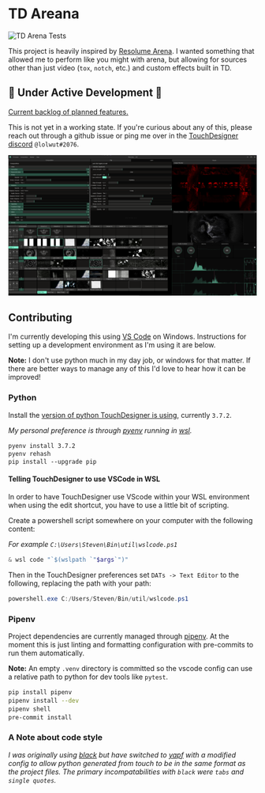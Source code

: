 # TD Areana

![TD Arena Tests](https://github.com/llwt/TD-Arena/workflows/TD%20Arena%20Tests/badge.svg)

This project is heavily inspired by [Resolume Arena](https://resolume.com/). I wanted something that allowed me to perform like you might with arena, but allowing for sources other than just video (`tox`, `notch`, etc.) and custom effects built in TD.

## 🚧 Under Active Development 🚧

[Current backlog of planned features.](https://github.com/llwt/TD-Arena/projects/1)

This is not yet in a working state. If you're curious about any of this, please reach out through a github issue or ping me over in the [TouchDesigner discord](http://td-discord.com/) `@lolwut#2076`.

![UI Screenshot](Docs/images/ui.png)

## Contributing

I'm currently developing this using [VS Code](https://code.visualstudio.com/) on Windows. Instructions for setting up a development environment as I'm using it are below.

**Note:** I don't use python much in my day job, or windows for that matter. If there are better ways to manage any of this I'd love to hear how it can be improved!

### Python

Install the [version of python TouchDesigner is using](https://docs.derivative.ca/Release_Notes#New_Python), currently `3.7.2`.

_My personal preference is through [pyenv](https://github.com/pyenv/pyenv) running in [wsl](https://docs.microsoft.com/en-us/windows/wsl/install-win10)._

```
pyenv install 3.7.2
pyenv rehash
pip install --upgrade pip
```

#### Telling TouchDesigner to use VSCode in WSL

In order to have TouchDesigner use VScode within your WSL environment when using the edit shortcut, you have to use a little bit of scripting.

Create a powershell script somewhere on your computer with the following content:

_For example `C:\Users\Steven\Bin\util\wslcode.ps1`_

```ps1
& wsl code "`$(wslpath `"$args`")"
```

Then in the TouchDesigner preferences set `DATs -> Text Editor` to the following, replacing the path with your path:

```ps1
powershell.exe C:/Users/Steven/Bin/util/wslcode.ps1
```

### Pipenv

Project dependencies are currently managed through [pipenv](https://pipenv.pypa.io/en/latest/install/#installing-pipenv). At the moment this is just linting and formatting configuration with pre-commits to run them automatically.

**Note:** An empty `.venv` directory is committed so the vscode config can use a relative path to python for dev tools like `pytest`.

```sh
pip install pipenv
pipenv install --dev
pipenv shell
pre-commit install
```

### A Note about code style

_I was originally using [black](https://github.com/psf/black) but have switched to [yapf](https://github.com/google/yapf) with a modified config to allow python generated from touch to be in the same format as the project files. The primary incompatabilities with `black` were `tabs` and `single quotes`._
